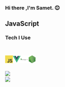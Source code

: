 ### Hi there ,I'm Samet. :blush:
## JavaScript

### Tech I Use
<br/>

<img src="https://raw.githubusercontent.com/github/explore/80688e429a7d4ef2fca1e82350fe8e3517d3494d/topics/javascript/javascript.png" align="left" width="25"
height="25">
<img src="https://raw.githubusercontent.com/github/explore/80688e429a7d4ef2fca1e82350fe8e3517d3494d/topics/vue/vue.png" align="left" width="25" 
height="25">
<img src="https://raw.githubusercontent.com/github/explore/80688e429a7d4ef2fca1e82350fe8e3517d3494d/topics/mongodb/mongodb.png" align="left" width="25" 
height="25">
<img src="https://raw.githubusercontent.com/github/explore/80688e429a7d4ef2fca1e82350fe8e3517d3494d/topics/nodejs/nodejs.png" align="left" width="25" 
height="25">


<br/>
<br/>
<br/>

<img src="https://github-readme-stats.vercel.app/api?username=sameterdogan&show_icons=true&theme=radical">

<br/>

<img src="https://github-readme-stats.vercel.app/api/top-langs/?username=sameterdogan&">

